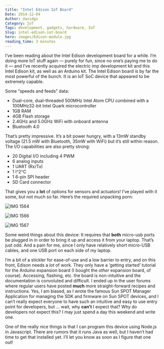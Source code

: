 ```yaml
---
title: "Intel Edison IoT Board"
Date: 2014-12-04
Author: davidgs
Category: IoT
Tags: development, gadgets, hardware, IoT
Slug: intel-edison-iot-board
hero: images/Edison-module.jpg
reading_time: 3 minutes
---
```


I’ve been reading about the Intel Edison development board for a while. I’m doing more IoT stuff again — purely for fun, since no one’s paying me to do it — and I’ve recently acquired the electric imp development kit and this Intel Edison kit, as well as an Arduino kit. The Intel Edison board is by far the most powerful of the bunch. It is an IoT SoC device that appeared to be extremely capable.

Some “speeds and feeds” data:

- Dual-core, dual-threaded 500MHz Intel Atom CPU combined with a 100MHz32-bit Intel Quark microcontroller
- 1GB RAM
- 4GB Flash storage
- 2.4GHz and 5.0GHz WiFi with onboard antenna
- Bluetooth 4.0

That’s pretty impressive. It’s a bit power hungry, with a 13mW standby voltage (21.5 mW with Bluetooth, 35mW with WiFi) but it’s still within reason. The I/O capabilities are also pretty strong:

- 20 Digital I/O including 4 PWM
- 6 analog inputs
- 1 UART (Rx/Tx)
- 1 I^2^C
- 1 6-pin SPI header
- SD Card connector

That gives you a **lot** of options for sensors and actuators! I’ve played with it some, but not much so far. Here’s the required unpacking porn:

![IMG 1564](/posts/category/iot/iot-hardware/images/IMG_1564.jpg)

![IMG 1566](/posts/category/iot/iot-hardware/images/IMG_1566.jpg)

![IMG 1567](/posts/category/iot/iot-hardware/images/IMG_1567.jpg)

Some weird things about this device: It requires that **both** micro-usb ports be plugged in in order to bring it up and access it from your laptop. That’s just odd. And a pain for me, since I only have relatively short micro-USB cables, and one USB port on each side of my laptop.

I’m a bit of a stickler for ease-of-use and a low barrier to entry, and on this front, Edison needs a *lot* of work. They only have a ‘getting started’ tutorial for the Arduino expansion board (I bought the *other* expansion board, of course). Accessing, flashing, etc. the board is non-intuitive and the documentation is convoluted and difficult. I ended up in the user forums where regular users have posted **much** more straight-forward recipes and instructions. Yes, I am biased, as I wrote the famous Sun SPOT Manager Application for managing the SDK and firmware on Sun SPOT devices, and I can’t really expect everyone to have such an intuitive and easy to use entry point for developers, but … wait, why **can’t** I expect that? Why do developers not expect this? I may just spend a day this weekend and write one.

One of the really nice things is that I can program this device using Node.js in Javascript. There are rumors that it runs Java as well, but I haven’t had time to get that installed yet. I’ll let you know as soon as I figure that one out!

 

